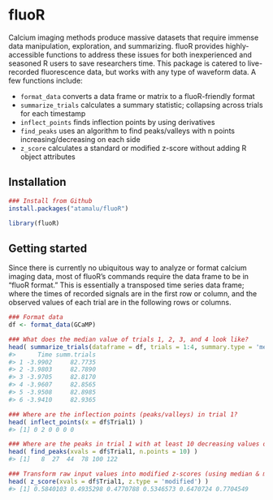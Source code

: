 fluoR
=====

Calcium imaging methods produce massive datasets that require immense
data manipulation, exploration, and summarizing. fluoR provides
highly-accessible functions to address these issues for both
inexperienced and seasoned R users to save researchers time. This
package is catered to live-recorded fluorescence data, but works with
any type of waveform data. A few functions include:

-   `format_data` converts a data frame or matrix to a fluoR-friendly
    format
-   `summarize_trials` calculates a summary statistic; collapsing across
    trials for each timestamp
-   `inflect_points` finds inflection points by using derivatives
-   `find_peaks` uses an algorithm to find peaks/valleys with n points
    increasing/decreasing on each side
-   `z_score` calculates a standard or modified z-score without adding R
    object attributes

Installation
------------

``` r
### Install from Github
install.packages("atamalu/fluoR")
```

``` r
library(fluoR)
```

Getting started
---------------

Since there is currently no ubiquitous way to analyze or format calcium
imaging data, most of fluoR’s commands require the data frame to be in
“fluoR format.” This is essentially a transposed time series data frame;
where the times of recorded signals are in the first row or column, and
the observed values of each trial are in the following rows or columns.

``` r
### Format data
df <- format_data(GCaMP)

### What does the median value of trials 1, 2, 3, and 4 look like?
head( summarize_trials(dataframe = df, trials = 1:4, summary.type = 'median') )
#>      Time summ.trials
#> 1 -3.9902     82.7735
#> 2 -3.9803     82.7890
#> 3 -3.9705     82.8170
#> 4 -3.9607     82.8565
#> 5 -3.9508     82.8985
#> 6 -3.9410     82.9365

### Where are the inflection points (peaks/valleys) in trial 1?
head( inflect_points(x = df$Trial1) )
#> [1] 0 2 0 0 0 0

### Where are the peaks in trial 1 with at least 10 decreasing values on 
head( find_peaks(xvals = df$Trial1, n.points = 10) )
#> [1]   8  27  44  78 100 122

### Transform raw input values into modified z-scores (using median & mad) for trial 1
head( z_score(xvals = df$Trial1, z.type = 'modified') )
#> [1] 0.5840103 0.4935298 0.4770788 0.5346573 0.6470724 0.7704549
```
